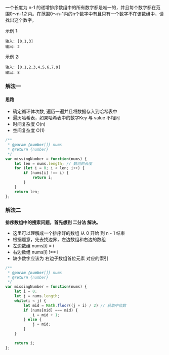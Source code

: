 一个长度为 n-1 的递增排序数组中的所有数字都是唯一的，并且每个数字都在范围0～n-1之内。在范围0～n-1内的n个数字中有且只有一个数字不在该数组中，请找出这个数字。

示例 1:

```
输入: [0,1,3]
输出: 2
```

示例 2:

```
输入: [0,1,2,3,4,5,6,7,9]
输出: 8
```

### 解法一

#### 思路
* 确定循环体次数, 遍历一遍并且将数据存入到哈希表中
* 遍历哈希表，如果哈希表中的数字Key 与 value 不相同
* 时间复杂度 O(n)
* 空间复杂度 O(1)

```js
/**
 * @param {number[]} nums
 * @return {number}
 */
var missingNumber = function(nums) {
    let len = nums.length; // 数组的长度
    for (let i = 0; i < len; i++) {
        if (nums[i] !== i) {
            return i;
        }
    }
    return len;
};
```


### 解法二

**排序数组中的搜索问题，首先想到 二分法 解决。**

* 这里可以理解成一个排序好的数组 从 0 开始 到 n - 1 结束
* 根据题意，先去找边界，左边数组和右边的数组
* 左边数组 nums[i] = i
* 右边数组 nums[i] !== i
* 缺少数字应该为 右边子数组首位元素 对应的索引


```js
/**
 * @param {number[]} nums
 * @return {number}
 */
var missingNumber = function(nums) {
    let i = 0;
    let j = nums.length;
    while(i < j) {
        let mid = Math.floor((j + i) / 2) // 获取中位数
        if (nums[mid] === mid) {
            i = mid + 1;
        } else {
            j = mid;
        }
    }
    
    return i;
};
```
